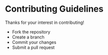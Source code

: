 # Contributing Guidelines

Thanks for your interest in contributing!

- Fork the repository
- Create a branch
- Commit your changes
- Submit a pull request

